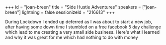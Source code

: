 +++
id = "joan-breen"
title = "Side Hustle Adventures"
speakers = ["joan-breen"]
lightning = false
sessionizeId = "216613"
+++

During Lockdown I ended up deferred as I was about to start a new job, after having some down time I stumbled on a free facebook 5 day challenge which lead to me creating a very small side business. Here's what I learned and why it was great for me which had nothing to do with money